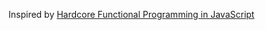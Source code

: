 Inspired by [Hardcore Functional Programming in JavaScript](https://www.youtube.com/watch?v=eV_PVk6027M&list=PLkV4EIdAf8XC7HjdhQONzevIVKuAKXsqr&index=1)
